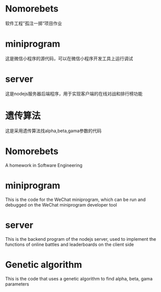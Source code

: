 # Nomorebets
软件工程”孤注一掷“项目作业

# miniprogram
这是微信小程序的源代码，可以在微信小程序开发工具上运行调试

# server
这是nodejs服务器后端程序，用于实现客户端的在线对战和排行榜功能

# 遗传算法
这是采用遗传算法找alpha,beta,gama参数的代码


# Nomorebets
A homework in Software Engineering

# miniprogram
This is the code for the WeChat miniprogram, which can be run and debugged on the WeChat miniprogram developer tool

# server
This is the backend program of the nodejs server, used to implement the functions of online battles and leaderboards on the client side

# Genetic algorithm
This is the code that uses a genetic algorithm to find alpha, beta, gama parameters

